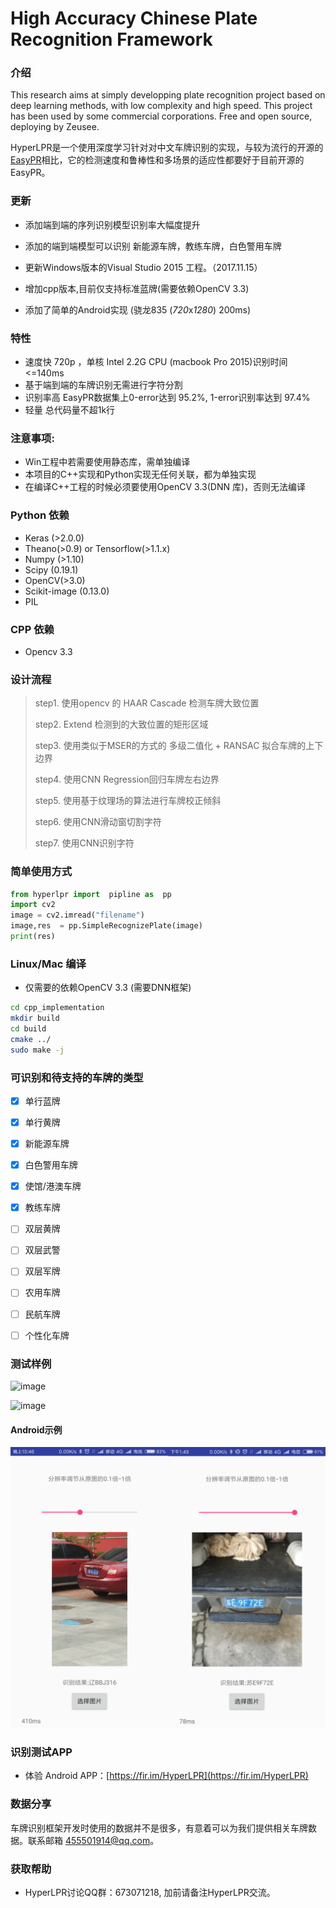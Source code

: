 # High Accuracy Chinese Plate Recognition Framework

### 介绍
This research aims at simply developping plate recognition project based on deep learning methods, with low complexity and high speed. This 
project has been used by some commercial corporations. Free and open source, deploying by Zeusee. 

HyperLPR是一个使用深度学习针对对中文车牌识别的实现，与较为流行的开源的[EasyPR](https://github.com/liuruoze/EasyPR)相比，它的检测速度和鲁棒性和多场景的适应性都要好于目前开源的EasyPR。

### 更新

+ 添加端到端的序列识别模型识别率大幅度提升
+ 添加的端到端模型可以识别 新能源车牌，教练车牌，白色警用车牌
+ 更新Windows版本的Visual Studio 2015 工程。（2017.11.15）


+ 增加cpp版本,目前仅支持标准蓝牌(需要依赖OpenCV 3.3)
+ 添加了简单的Android实现 (骁龙835 (*720*x*1280*)  200ms)

### 特性

+ 速度快 720p ，单核 Intel 2.2G CPU (macbook Pro 2015)识别时间 <=140ms
+ 基于端到端的车牌识别无需进行字符分割
+ 识别率高  EasyPR数据集上0-error达到 95.2%, 1-error识别率达到 97.4%
+ 轻量 总代码量不超1k行

### 注意事项:

+ Win工程中若需要使用静态库，需单独编译
+ 本项目的C++实现和Python实现无任何关联，都为单独实现
+ 在编译C++工程的时候必须要使用OpenCV 3.3(DNN 库)，否则无法编译

### Python 依赖

+ Keras (>2.0.0)
+ Theano(>0.9) or Tensorflow(>1.1.x)
+ Numpy (>1.10)
+ Scipy (0.19.1)
+ OpenCV(>3.0)
+ Scikit-image (0.13.0)
+ PIL

### CPP 依赖

+ Opencv 3.3

### 设计流程

> step1. 使用opencv 的 HAAR Cascade 检测车牌大致位置 
>
> step2. Extend 检测到的大致位置的矩形区域
>
> step3. 使用类似于MSER的方式的 多级二值化 + RANSAC 拟合车牌的上下边界
>
> step4. 使用CNN Regression回归车牌左右边界
>
> step5. 使用基于纹理场的算法进行车牌校正倾斜
>
> step6. 使用CNN滑动窗切割字符
>
> step7. 使用CNN识别字符

### 简单使用方式

```python
from hyperlpr import  pipline as  pp
import cv2
image = cv2.imread("filename")
image,res  = pp.SimpleRecognizePlate(image)
print(res)
```
### Linux/Mac 编译

+ 仅需要的依赖OpenCV 3.3 (需要DNN框架)

```bash
cd cpp_implementation
mkdir build 
cd build
cmake ../
sudo make -j 
```

### 可识别和待支持的车牌的类型

- [x] 单行蓝牌
- [x] 单行黄牌
- [x] 新能源车牌
- [x] 白色警用车牌
- [x] 使馆/港澳车牌
- [x] 教练车牌
- [ ] 双层黄牌
- [ ] 双层武警
- [ ] 双层军牌
- [ ] 农用车牌
- [ ] 民航车牌
- [ ] 个性化车牌



### 测试样例

![image](./demo_images/test.png)

![image](./demo_images/15.jpg)

#### Android示例

![android](./demo_images/android.png)

### 识别测试APP

- 体验 Android APP：[https://fir.im/HyperLPR](https://fir.im/HyperLPR)

### 数据分享

车牌识别框架开发时使用的数据并不是很多，有意着可以为我们提供相关车牌数据。联系邮箱 455501914@qq.com。

### 获取帮助

+ HyperLPR讨论QQ群：673071218, 加前请备注HyperLPR交流。
